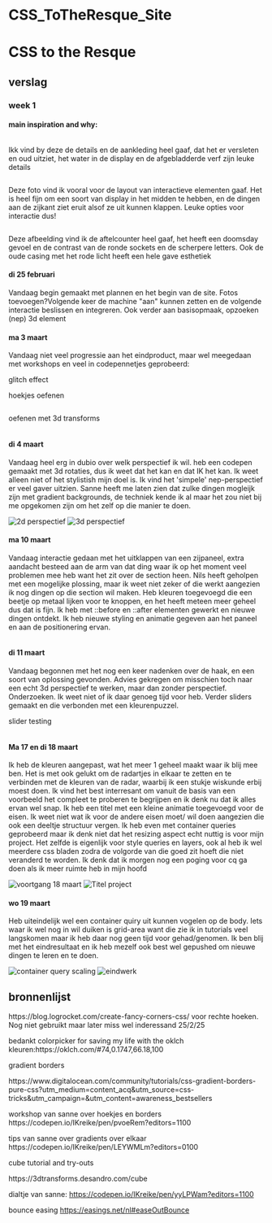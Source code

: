 # CSS_ToTheResque_Site
 
<h1> CSS to the Resque</h1>
<h2>verslag</h2>
<h3>week 1</h3>
<h4>main inspiration and why:</h4>
<img src="./assets/2557528134_13a7e74dea_o.jpg" alt="">
<p>Ikk vind by deze de details en de aankleding heel gaaf, dat het er versleten en oud uitziet, het water in de display en de afgebladderde verf zijn leuke details</p>
<img src="./assets/52706072209_afed1a68eb_o.jpg" alt="">
<p>Deze foto vind ik vooral voor de layout van interactieve elementen gaaf. Het is heel fijn om een soort van display in het midden te hebben, en de dingen aan de zijkant ziet eruit alsof ze uit kunnen klappen. Leuke opties voor interactie dus!</p>
<img src="./assets/2472526663_c5f3e3dbf7_o.jpg" alt="">
<p>Deze afbeelding vind ik de aftelcounter heel gaaf, het heeft een doomsday gevoel en de contrast van de ronde sockets en de scherpere letters. Ook de oude casing met het rode licht heeft een hele gave esthetiek</p>
<h4>di 25 februari</h4>
<p>Vandaag begin gemaakt met plannen en het begin van de site. Fotos toevoegen?Volgende keer de machine "aan" kunnen zetten en de volgende interactie beslissen en integreren. Ook verder aan basisopmaak, opzoeken (nep) 3d element</p>

<h4>ma 3 maart</h4>
<p>Vandaag niet veel progressie aan het eindproduct, maar wel meegedaan met workshops en veel in codepennetjes geprobeerd:</p>
<p>glitch effect</p>
<a href="https://codepen.io/IKreike/pen/vEYxyzX"></a>
<p>hoekjes oefenen</p>
<img src="https://codepen.io/IKreike/pen/pvoeRem" alt="">
<p>oefenen met 3d transforms</p>
<img src="https://codepen.io/IKreike/pen/XJWMjyE" alt="">

<h4>di 4 maart</h4>
<p>Vandaag heel erg in dubio over welk perspectief ik wil. heb een codepen gemaakt met 3d rotaties, dus ik weet dat het kan en dat IK het kan. Ik weet alleen niet of het stylistish mijn doel is. Ik vind het 'simpele' nep-perspectief er veel gaver uitzien. Sanne heeft me laten zien dat zulke dingen mogleijk zijn met gradient backgrounds, de techniek kende ik al maar het zou niet bij me opgekomen zijn om het zelf op die manier te doen.</p>
<a href="https://codepen.io/IKreike/pen/VYwpRPp?editors=1100"></a>
<img src="./assets/2d perspectief.png" alt="2d perspectief">
<img src="./assets/3d perspectief.png" alt="3d perspectief">

<h4>ma 10 maart</h4>
<p>Vandaag interactie gedaan met het uitklappen van een zijpaneel, extra aandacht besteed aan de arm van dat ding waar ik op het moment veel problemen mee heb want het zit over de section heen. Nils heeft geholpen met een mogelijke plossing, maar ik weet niet zeker of die werkt aangezien ik nog dingen op die section wil maken. Heb kleuren toegevoegd die een beetje op metaal lijken voor te knoppen, en het heeft meteen meer geheel dus dat is fijn. Ik heb met ::before en ::after elementen gewerkt en nieuwe dingen ontdekt. Ik heb nieuwe styling en animatie gegeven aan het paneel en aan de positionering ervan.</p>
<img src="./assets/10:3:25.png" alt="">

<h4>di 11 maart</h4>
<p>Vandaag begonnen met het nog een keer nadenken over de haak, en een soort van oplossing gevonden. Advies gekregen om misschien toch naar een echt 3d perspectief te werken, maar dan zonder perspectief. Onderzoeken. Ik weet niet of ik daar genoeg tijd voor heb. Verder sliders gemaakt en die verbonden met een kleurenpuzzel.</p>
<p>slider testing</p>
<a href="https://codepen.io/IKreike/pen/yyLzbKa?editors=0100"></a>
<img src="./assets/11:3:25.png" alt="">


<h4>Ma 17 en di 18 maart</h4>
<p>Ik heb de kleuren aangepast, wat het meer 1 geheel maakt waar ik blij mee ben. Het is met ook gelukt om de radartjes in elkaar te zetten en te verbinden met de kleuren van de radar, waarbij ik een stukje wiskunde erbij moest doen. Ik vind het best interresant om vanuit de basis van een voorbeeld het compleet te proberen te begrijpen en ik denk nu dat ik alles ervan wel snap. Ik heb een titel met een kleine animatie toegevoegd voor de eisen. Ik weet niet wat ik voor de andere eisen moet/ wil doen aangezien die ook een deeltje structuur vergen. Ik heb even met container queries geprobeerd maar ik denk niet dat het resizing aspect echt nuttig is voor mijn project. Het zelfde is eigenlijk voor style queries en layers, ook al heb ik wel meerdere css bladen zodra de volgorde van die goed zit hoeft die niet veranderd te worden. Ik denk dat ik morgen nog een poging voor cq ga doen als ik meer ruimte heb in mijn hoofd</p>
<img src="./assets/18:3:25.png" alt="voortgang 18 maart">
<img src="./assets/titel.png" alt="Titel project">


<h4>wo 19 maart</h4>
<p>Heb uiteindelijk wel een container quiry uit kunnen vogelen op de body. Iets waar ik wel nog in wil duiken is grid-area want die zie ik in tutorials veel langskomen maar ik heb daar nog geen tijd voor gehad/genomen. Ik ben blij met het eindresultaat en ik heb mezelf ook best wel gepushed om nieuwe dingen te leren en te doen.</p>
<img src="./assets/vertical.png" alt="container query scaling">
<img src="./assets/last_update.png" alt="eindwerk">

<!-- <a href="http://"></a> -->




<h2> bronnenlijst </h2>
<p>https://blog.logrocket.com/create-fancy-corners-css/ voor rechte hoeken. Nog niet gebruikt maar later miss wel inderessand 25/2/25</p>

<p>bedankt colorpicker for saving my life with the oklch kleuren:https://oklch.com/#74,0.1747,66.18,100</p>

<p>gradient borders</p>
https://www.digitalocean.com/community/tutorials/css-gradient-borders-pure-css?utm_medium=content_acq&utm_source=css-tricks&utm_campaign=&utm_content=awareness_bestsellers

<p>workshop van sanne over hoekjes en borders
https://codepen.io/IKreike/pen/pvoeRem?editors=1100</p>
<p>tips van sanne over gradients over elkaar
https://codepen.io/IKreike/pen/LEYWMLm?editors=0100 </p>

<p>cube tutorial and try-outs</p>
<p>https://3dtransforms.desandro.com/cube</p>

dialtje van sanne:
https://codepen.io/IKreike/pen/yyLPWam?editors=1100

bounce easing
https://easings.net/nl#easeOutBounce


<p></p>

<img src="" alt="">
<a href="http://"></a>